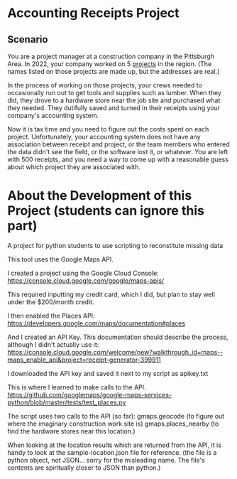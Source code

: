 # Accounting Receipts Project
## Scenario
You are a project manager at a construction company in the Pittsburgh Area. In 2022, your company worked on 5 [projects](https://github.com/plight-chatham/accounting-receipts/blob/f2152a86a58f2008982e26cdec5022053c994126/data/projects.csv#L1) in the region. (The names listed on those projects are made up, but the addresses are real.)

In the process of working on those projects, your crews needed to occasionally run out to get tools and supplies such as lumber. When they did, they drove to a hardware store near the job site and purchased what they needed. They dutifully saved and turned in their receipts using your company's accounting system.

Now it is tax time and you need to figure out the costs spent on each project. Unfortunately, your accounting system does not have any association between receipt and project, or the team members who entered the data didn't see the field, or the software lost it, or whatever. You are left with 500 receipts, and you need a way to come up with a reasonable guess about which project they are associated with.

# About the Development of this Project (students can ignore this part)
A project for python students to use scripting to reconstitute missing data


This tool uses the Google Maps API.

I created a project using the Google Cloud Console:
https://console.cloud.google.com/google/maps-apis/

This required inputting my credit card, which I did, but plan to stay well under the $200/month credit.

I then enabled the Places API:
https://developers.google.com/maps/documentation#places

And I created an API Key. This documentation should describe the process, although I didn't actually use it:
https://console.cloud.google.com/welcome/new?walkthrough_id=maps--maps_enable_api&project=receipt-generator-399911

I downloaded the API key and saved it next to my script as apikey.txt

This is where I learned to make calls to the API.
https://github.com/googlemaps/google-maps-services-python/blob/master/tests/test_places.py

The script uses two calls to the API (so far):
gmaps.geocode (to figure out where the imaginary construction work site is)
gmaps.places_nearby (to find the hardware stores near this location.)

When looking at the location results which are returned from the API, it is handy to look at the sample-location.json file for reference. 
(the file is a python object, not JSON... sorry for the misleading name. The file's contents are spiritually closer to JSON than python.)
